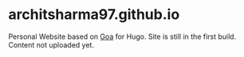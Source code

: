 # architsharma97.github.io
Personal Website based on [Goa](http://themes.gohugo.io/hugo-goa/) for Hugo. Site is still in the first build. Content not uploaded yet.